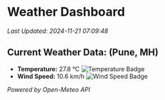 
# Weather Dashboard

_Last Updated: 2024-11-21 07:09:48_

## Current Weather Data: (Pune, MH)
- **Temperature:** 27.8 °C ![Temperature Badge](https://img.shields.io/badge/Temperature-Medium%20Temp-green)
- **Wind Speed:** 10.6 km/h ![Wind Speed Badge](https://img.shields.io/badge/Wind%20Speed-Low%20Wind-blue)

*Powered by Open-Meteo API*
